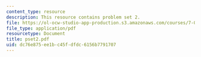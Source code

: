 ```yaml
---
content_type: resource
description: This resource contains problem set 2.
file: https://ol-ocw-studio-app-production.s3.amazonaws.com/courses/7-06-cell-biology-spring-2007/dc76e875ee1bc45fdfdc6156b7791707_pset2.pdf
file_type: application/pdf
resourcetype: Document
title: pset2.pdf
uid: dc76e875-ee1b-c45f-dfdc-6156b7791707
---
```

